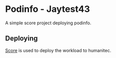 # Podinfo - Jaytest43

A simple score project deploying podinfo.

## Deploying

[Score](https://score.dev/) is used to deploy the workload to humanitec.
